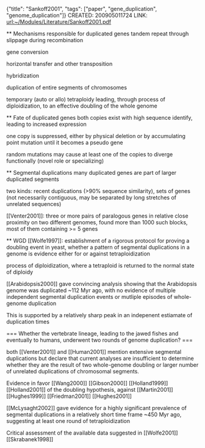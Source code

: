 {"title": "Sankoff2001", "tags": ["paper", "gene_duplication", "genome_duplication"]}
CREATED: 200905011724
LINK: <url:~/Modules/Literature/Sankoff2001.pdf>

** Mechanisms responsible for duplicated genes
tandem repeat through slippage during recombination

gene conversion

horizontal transfer and other transposition

hybridization

duplication of entire segments of chromosomes

temporary (auto or allo) tetraploidy leading, through process of
diploidization, to an effective doubling of the whole genome

** Fate of duplicated genes
both copies exist with high sequence identify, leading to increased expression

one copy is suppressed, either by physical deletion or by accumulating point
mutation until it becomes a pseudo gene

random mutations may cause at least one of the copies to diverge functionally
(novel role or specializing)

** Segmental duplications
many duplicated genes are part of larger duplicated segments

two kinds: recent duplications (>90% sequence similarity), sets of genes (not
necessarily contiguous, may be separated by long stretches of unrelated
sequences)

[[Venter2001]]: three or more pairs of paralogous genes in relative close
proximity on two different genomes, found more than 1000 such blocks, most of
them containing >= 5 genes

** WGD
[[Wolfe1997]]: establishment of a rigorous protocol for proving a doubling
event in yeast, whether a pattern of segmental duplications in a genome is
evidence either for or against tetraploidization

process of diploidization, where a tetraploid is returned to the normal state
of diploidy

[[Arabidopsis2000]] gave convincing analysis showing that the Arabidopsis
genome was duplicated ~112 Myr ago, with no evidence of multiple independent
segmental duplication events or mutliple episodes of whole-genome duplication

This is supported by a relatively sharp peak in an indepenent estiamate of
duplication times

=== Whether the vertebrate lineage, leading to the jawed fishes and eventually
to humans, underwent two rounds of genome duplication? ===

both [[Venter2001]] and [[Human2001]] mention extensive segmental duplications
but declare that current analyses are insufficient to determine whether they
are the result of two whole-genome doubling or larger number of unrelated
duplications of chromosomal segments.

Evidence in favor [[Wang2000]] [[Gibson2000]] [[Holland1999]] [[Holland2001]]
of the doubling hypothesis, against [[Martin2001]] [[Hughes1999]]
[[Friedman2001]] [[Hughes2001]]

[[McLysaght2002]] gave evidence for a highly significant prevalence of
segmental duplications in a relatively short time frame ~450 Myr ago,
suggesting at least one round of tetraploidization

Critical assessment of the available data suggested in [[Wolfe2001]]
[[Skrabanek1998]]
